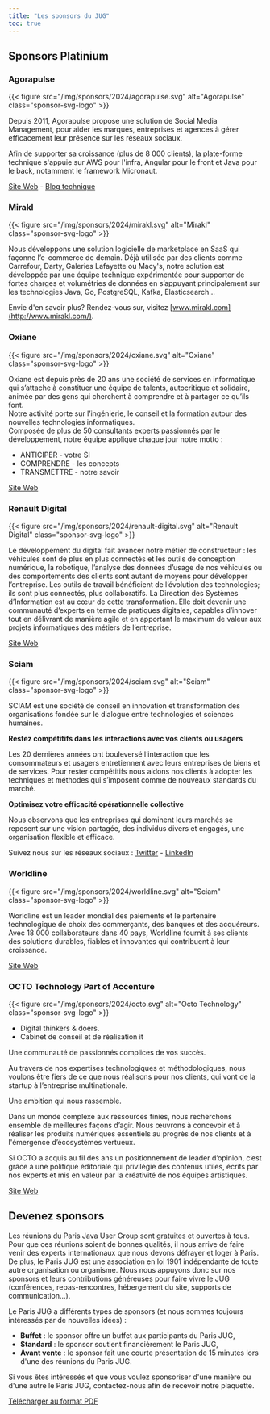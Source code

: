 ```yaml
---
title: "Les sponsors du JUG"
toc: true
---
```


## Sponsors Platinium

### Agorapulse

{{< figure src="/img/sponsors/2024/agorapulse.svg" alt="Agorapulse" class="sponsor-svg-logo" >}}

Depuis 2011, Agorapulse propose une solution de Social Media Management, pour aider les marques, entreprises et agences à gérer efficacement leur présence sur les réseaux sociaux.

Afin de supporter sa croissance (plus de 8 000 clients), la plate-forme technique s'appuie sur AWS pour l'infra, Angular pour le front et Java pour le back, notamment le framework Micronaut.

[Site Web](https://www.agorapulse.com) - [Blog technique]( https://medium.com/agorapulse-stories/tech/home)


### Mirakl

{{< figure src="/img/sponsors/2024/mirakl.svg" alt="Mirakl" class="sponsor-svg-logo" >}}

Nous développons une solution logicielle de marketplace en SaaS qui façonne l’e-commerce de demain.
Déjà utilisée par des clients comme Carrefour, Darty, Galeries Lafayette ou Macy's, notre solution est développée par une équipe technique expérimentée pour supporter de fortes charges et volumétries de données en s’appuyant principalement sur les technologies Java, Go, PostgreSQL, Kafka, Elasticsearch…

Envie d'en savoir plus? Rendez-vous sur, visitez [www.mirakl.com](http://www.mirakl.com/).

### Oxiane

{{< figure src="/img/sponsors/2024/oxiane.svg" alt="Oxiane" class="sponsor-svg-logo" >}}

Oxiane est depuis près de 20 ans une société de services en informatique qui s’attache à constituer une équipe de talents, autocritique et solidaire, animée par des gens qui cherchent à comprendre et à partager ce qu’ils font.  
Notre activité porte sur l’ingénierie, le conseil et la formation autour des nouvelles technologies informatiques.  
Composée de plus de 50 consultants experts passionnés par le développement, notre équipe applique chaque jour notre motto :

* ANTICIPER - votre SI
* COMPRENDRE - les concepts
* TRANSMETTRE - notre savoir

[Site Web](https://www.oxiane.com/)

### Renault Digital

{{< figure src="/img/sponsors/2024/renault-digital.svg" alt="Renault Digital" class="sponsor-svg-logo" >}}

Le développement du digital fait avancer notre métier de constructeur : les véhicules sont de plus en plus connectés et les outils de conception numérique, la robotique, l’analyse des données d’usage de nos véhicules ou des comportements des clients sont autant de moyens pour développer l’entreprise.
Les outils de travail bénéficient de l’évolution des technologies; ils sont plus connectés, plus collaboratifs.
La Direction des Systèmes d’Information est au cœur de cette transformation.
Elle doit devenir une communauté d’experts en terme de pratiques digitales, capables d’innover tout en délivrant de manière agile et en apportant le maximum de valeur aux projets informatiques des métiers de l’entreprise.

[Site Web](https://group.renault.com/talents/nos-metiers/digital/)

### Sciam

{{< figure src="/img/sponsors/2024/sciam.svg" alt="Sciam" class="sponsor-svg-logo" >}}

SCIAM est une société de conseil en innovation et transformation des organisations fondée sur le dialogue entre technologies et sciences humaines.

**Restez compétitifs dans les interactions avec vos clients ou usagers**

Les 20 dernières années ont bouleversé l’interaction que les consommateurs et usagers entretiennent avec leurs entreprises de biens et de services. Pour rester compétitifs nous aidons nos clients à adopter les techniques et méthodes qui s’imposent comme de nouveaux standards du marché.

**Optimisez votre efficacité opérationnelle collective**

Nous observons que les entreprises qui dominent leurs marchés se reposent sur une vision partagée, des individus divers et engagés, une organisation flexible et efficace.

Suivez nous sur les réseaux sociaux : [Twitter](https://twitter.com/SCIAM_FR) - [LinkedIn](https://www.linkedin.com/company/sciamfr/)


### Worldline

{{< figure src="/img/sponsors/2024/worldline.svg" alt="Sciam" class="sponsor-svg-logo" >}}

Worldline est un leader mondial des paiements et le partenaire technologique de choix des commerçants, des banques et des acquéreurs.
Avec 18 000 collaborateurs dans 40 pays, Worldline fournit à ses clients des solutions durables, fiables et innovantes qui contribuent à leur croissance. 

[Site Web](https://www.worldline.com/)

### OCTO Technology Part of Accenture

{{< figure src="/img/sponsors/2024/octo.svg" alt="Octo Technology" class="sponsor-svg-logo" >}}

- Digital thinkers & doers.
- Cabinet de conseil et de réalisation it

Une communauté de passionnés complices de vos succès.

Au travers de nos expertises technologiques et méthodologiques, nous voulons être fiers de ce que nous réalisons pour nos clients, qui vont de la startup à l’entreprise multinationale.

Une ambition qui nous rassemble.

Dans un monde complexe aux ressources finies, nous recherchons ensemble de meilleures façons d’agir. Nous œuvrons à concevoir et à réaliser les produits numériques essentiels au progrès de nos clients et à l'émergence d’écosystèmes vertueux.

Si OCTO a acquis au fil des ans un positionnement de leader d’opinion, c’est grâce à une politique éditoriale qui privilégie des contenus utiles, écrits par nos experts et mis en valeur par la créativité de nos équipes artistiques.

[Site Web](https://octo.com/)


## Devenez sponsors

Les réunions du Paris Java User Group sont gratuites et ouvertes à tous.
Pour que ces réunions soient de bonnes qualités, il nous arrive de faire venir des experts internationaux que nous devons défrayer et loger à Paris.
De plus, le Paris JUG est une association en loi 1901 indépendante de toute autre organisation ou organisme.
Nous nous appuyons donc sur nos sponsors et leurs contributions généreuses pour faire vivre le JUG (conférences, repas-rencontres, hébergement du site, supports de communication…).

Le Paris JUG a différents types de sponsors (et nous sommes toujours intéressés par de nouvelles idées) :

* **Buffet** : le sponsor offre un buffet aux participants du Paris JUG,
* **Standard** : le sponsor soutient financièrement le Paris JUG,
* **Avant vente** : le sponsor fait une courte présentation de 15 minutes lors d'une des réunions du Paris JUG.

Si vous êtes intéressés et que vous voulez sponsoriser d'une manière ou d'une autre le Paris JUG, contactez-nous afin de recevoir notre plaquette.

[Télécharger au format PDF](../marketing-materials/ParisJUG_Plaquette_Sponsors_2023.pdf)
